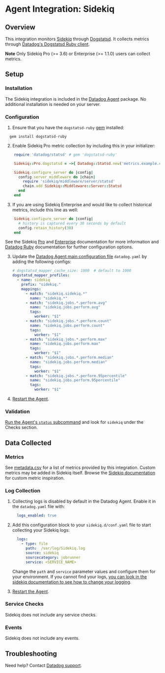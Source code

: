 # Agent Integration: Sidekiq

## Overview

This integration monitors [Sidekiq][3] through [Dogstatsd][5]. It collects metrics through [Datadog's Dogstatsd Ruby client][4].

**Note** Only Sidekiq Pro (>= 3.6) or Enterprise (>= 1.1.0) users can collect metrics.

## Setup

### Installation

The Sidekiq integration is included in the [Datadog Agent][2] package.
No additional installation is needed on your server.

### Configuration

1. Ensure that you have the `dogstatsd-ruby` [gem][4] installed:

```
  gem install dogstatsd-ruby
```

2. Enable Sidekiq Pro metric collection by including this in your initializer:

```ruby
    require 'datadog/statsd' # gem 'dogstatsd-ruby'

    Sidekiq::Pro.dogstatsd = ->{ Datadog::Statsd.new('metrics.example.com', 8125, namespace:'sidekiq') }

    Sidekiq.configure_server do |config|
      config.server_middleware do |chain|
        require 'sidekiq/middleware/server/statsd'
        chain.add Sidekiq::Middleware::Server::Statsd
      end
    end
  ```

3. If you are using Sidekiq Enterprise and would like to collect historical metrics, include this line as well:

```ruby
    Sidekiq.configure_server do |config|
      # history is captured every 30 seconds by default
      config.retain_history(30)
    end
```

  See the Sidekiq [Pro][6] and [Enterprise][7] documentation for more information and [Datadog Ruby][7] documentation for further configuration options.

3. Update the [Datadog Agent main configuration file][13] `datadog.yaml` by adding the following configs:

   ```yaml
   # dogstatsd_mapper_cache_size: 1000  # default to 1000
   dogstatsd_mapper_profiles:
     - name: sidekiq
       prefix: "sidekiq."
       mappings:
         - match: "sidekiq.sidekiq.*"
           name: "sidekiq.*"
         - match: "sidekiq.jobs.*.perform.avg"
           name: "sidekiq.jobs.perform.avg"
           tags:
             worker: "$1"
         - match: "sidekiq.jobs.*.perform.count"
           name: "sidekiq.jobs.perform.count"
           tags:
             worker: "$1"
         - match: "sidekiq.jobs.*.perform.max"
           name: "sidekiq.jobs.perform.max"
           tags:
             worker: "$1"
         - match: "sidekiq.jobs.*.perform.median"
           name: "sidekiq.jobs.perform.median"
           tags:
             worker: "$1"
         - match: "sidekiq.jobs.*.perform.95percentile"
           name: "sidekiq.jobs.perform.95percentile"
           tags:
             worker: "$1"

    ```

4. [Restart the Agent][8].

### Validation

[Run the Agent's `status` subcommand][10] and look for `sidekiq` under the Checks section.

## Data Collected

### Metrics

See [metadata.csv][12] for a list of metrics provided by this integration. Custom metrics may be added in Sidekiq itself. Browse the [Sidekiq documentation][11] for custom metric inspiration.

### Log Collection


1. Collecting logs is disabled by default in the Datadog Agent. Enable it in the `datadog.yaml` file with:

    ```yaml
      logs_enabled: true
    ```

2. Add this configuration block to your `sidekiq.d/conf.yaml` file to start collecting your Sidekiq logs:

    ```yaml
      logs:
        - type: file
          path:  /var/log/Sidekiq.log
          source: sidekiq
          sourcecategory: jobrunner
          service: <SERVICE_NAME>
    ```

     Change the `path` and `service` parameter values and configure them for your environment. If you cannot find your logs, [you can look in the sidekiq documentation to see how to change your logging][9].

3. [Restart the Agent][8].

### Service Checks

Sidekiq does not include any service checks.

### Events

Sidekiq does not include any events.

## Troubleshooting

Need help? Contact [Datadog support][1].

[1]: https://docs.datadoghq.com/help
[2]: https://docs.datadoghq.com/agent/guide/agent-commands/#start-stop-and-restart-the-agent
[3]: https://sidekiq.org/
[4]: https://github.com/DataDog/dogstatsd-ruby
[5]: https://docs.datadoghq.com/developers/dogstatsd/
[6]: https://github.com/mperham/sidekiq/wiki/Pro-Metrics
[7]: https://github.com/mperham/sidekiq/wiki/Ent-Historical-Metrics
[8]: https://docs.datadoghq.com/agent/guide/agent-commands/#start-stop-and-restart-the-agent
[9]: https://github.com/mperham/sidekiq/wiki/Logging#log-file
[10]: https://docs.datadoghq.com/agent/guide/agent-commands/#agent-status-and-information
[11]: https://github.com/mperham/sidekiq/wiki/Ent-Historical-Metrics#custom
[12]: https://github.com/DataDog/integrations-core/blob/master/sidekiq/metadata.csv
[13]: https://docs.datadoghq.com/agent/guide/agent-configuration-files/
